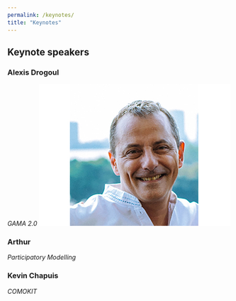```yaml
---
permalink: /keynotes/
title: "Keynotes"
---
```


## Keynote speakers

### Alexis Drogoul 

*GAMA 2.0*
![](./_includes/alexisdrogoul432-2.jpg)

### Arthur

*Participatory Modelling*

### Kevin Chapuis 

*COMOKIT*
